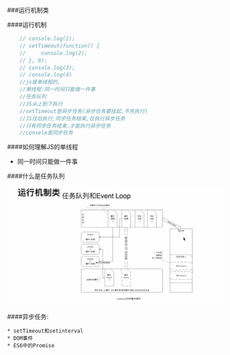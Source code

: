 ###运行机制类

####运行机制

```js
    // console.log(1);
    // setTimeout(function() {
    //     console.log(2);
    // }, 0);
    // console.log(3);
    // console.log(4)
    //js是单线程的,
    //单线程:同一时间只能做一件事
    //任务队列
    //JS从上到下执行
    //setTimeout是异步任务(异步任务要挂起,不先执行)
    //JS往后执行,同步任务结束,在执行异步任务
    //只有同步任务结束,才能执行异步任务
    //consele是同步任务
 ```  
####如何理解JS的单线程

 * 同一时间只能做一件事

####什么是任务队列

![](/assets/QQ截图20171213190215.png)

####异步任务:

    * setTimeout和setinterval
    * DOM事件
    * ES6中的Promise
    


